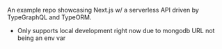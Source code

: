 An example repo showcasing Next.js w/ a serverless API driven by TypeGraphQL and TypeORM.

* Only supports local development right now due to mongodb URL not being an env var
